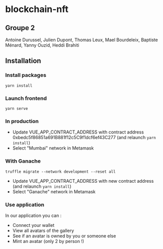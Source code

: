 # blockchain-nft

## Groupe 2

Antoine Durussel, Julien Dupont, Thomas Leux, Mael Bourdeleix, Baptiste Ménard, Yanny Ouzid, Heddi Brahiti

## Installation

### Install packages
```
yarn install
```

### Launch frontend
```
yarn serve
```

### In production
- Update VUE_APP_CONTRACT_ADDRESS with contract address 0xbedc5f86851a691B881f12c5C9f1dcf6ef43C277 (and relaunch ```yarn install```)
- Select "Mumbai" network in Metamask

### With Ganache
```
truffle migrate --network development --reset all
```
- Update VUE_APP_CONTRACT_ADDRESS with new contract address (and relaunch ```yarn install```)
- Select "Ganache" network in Metamask

### Use application
In our application you can :
- Connect your wallet
- View all avatars of the gallery
- See if an avatar is owned by you or someone else
- Mint an avatar (only 2 by person !)

